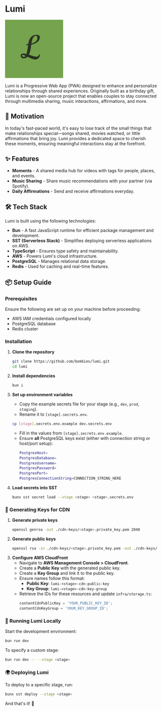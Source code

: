 # Lumi

![Lumi Logo](./packages/frontend/public/web-app-manifest-192x192.png)

Lumi is a Progressive Web App (PWA) designed to enhance and personalize relationships through shared experiences. Originally built as a birthday gift, Lumi is now an open-source project that enables couples to stay connected through multimedia sharing, music interactions, affirmations, and more.

## 🚀 Motivation

In today's fast-paced world, it's easy to lose track of the small things that make relationships special—songs shared, movies watched, or little affirmations that bring joy. Lumi provides a dedicated space to cherish these moments, ensuring meaningful interactions stay at the forefront.

## ✨ Features

- **Moments** - A shared media hub for videos with tags for people, places, and events.
- **Music Sharing** - Share music recommendations with your partner (via Spotify).
- **Daily Affirmations** - Send and receive affirmations everyday.

## 🛠 Tech Stack

Lumi is built using the following technologies:

- **Bun** - A fast JavaScript runtime for efficient package management and development.
- **SST (Serverless Stack)** - Simplifies deploying serverless applications on AWS.
- **TypeScript** - Ensures type safety and maintainability.
- **AWS** - Powers Lumi's cloud infrastructure.
- **PostgreSQL** - Manages relational data storage.
- **Redis** - Used for caching and real-time features.

## 📦 Setup Guide

### Prerequisites

Ensure the following are set up on your machine before proceeding:

- AWS IAM credentials configured locally
- PostgreSQL database
- Redis cluster

### Installation

1. **Clone the repository**
    ```sh
    git clone https://github.com/bombies/lumi.git
    cd lumi
    ```
2. **Install dependencies**

    ```sh
    bun i
    ```

3. **Set up environment variables**

    - Copy the example secrets file for your stage (e.g., `dev`, `prod`, `staging`).
    - Rename it to `[stage].secrets.env`.

    ```sh
    cp [stage].secrets.env.example dev.secrets.env
    ```

    - Fill in the values from `[stage].secrets.env.example`.
    - Ensure **all** PostgreSQL keys exist (either with connection string or host/port setup):
        ```sh
        PostgresHost=
        PostgresDatabase=
        PostgresUsername=
        PostgresPassword=
        PostgresPort=
        PostgresConnectionString=CONNECTION_STRING_HERE
        ```

4. **Load secrets into SST**
    ```sh
    bunx sst secret load --stage <stage> <stage>.secrets.env
    ```

### 🔐 Generating Keys for CDN

1. **Generate private keys**
    ```sh
    openssl genrsa -out ./cdn-keys/<stage>.private_key.pem 2048
    ```
2. **Generate public keys**
    ```sh
    openssl rsa -in ./cdn-keys/<stage>.private_key.pem -out ./cdn-keys/<stage>.public_key.pem -outform PEM -pubout
    ```
3. **Configure AWS CloudFront**
    - Navigate to **AWS Management Console > CloudFront**.
    - Create a **Public Key** with the generated public key.
    - Create a **Key Group** and link it to the public key.
    - Ensure names follow this format:
        - **Public Key**: `lumi-<stage>-cdn-public-key`
        - **Key Group**: `lumi-<stage>-cdn-key-group`
    - Retrieve the IDs for these resources and update `infra/storage.ts`:
        ```ts
        contentCdnPublicKey = 'YOUR_PUBLIC_KEY_ID';
        contentCdnKeyGroup = 'YOUR_KEY_GROUP_ID';
        ```

### 🚀 Running Lumi Locally

Start the development environment:

```sh
bun run dev
```

To specify a custom stage:

```sh
bun run dev -- --stage <stage>
```

### 🌍 Deploying Lumi

To deploy to a specific stage, run:

```sh
bunx sst deploy --stage <stage>
```

And that's it! 🎉
